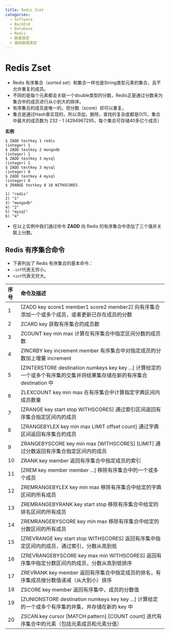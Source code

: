```yaml
---
title: Redis Zset
categories:
  - Software
  - BackEnd
  - Database
  - Redis
  - 数据类型
  - 基础数据类型
---
```

# Redis Zset

- Redis 有序集合（sorted set）和集合一样也是String类型元素的集合，且不允许重复的成员。
- 不同的是每个元素都会关联一个double类型的分数，Redis正是通过分数来为集合中的成员进行从小到大的排序。
- 有序集合的成员是唯一的，但分数（score）却可以重复。
- 集合是通过Hash表实现的，所以添加，删除，查找的复杂度都是O(1)，集合中最大的成员数为 232 - 1 (4294967295，每个集合可存储40多亿个成员）

**实例**

```shell
$ ZADD testkey 1 redis
(integer) 1
$ ZADD testkey 2 mongodb
(integer) 1
$ ZADD testkey 3 mysql
(integer) 1
$ ZADD testkey 3 mysql
(integer) 0
$ ZADD testkey 4 mysql
(integer) 0
$ ZRANGE testkey 0 10 WITHSCORES

1) "redis"
2) "1"
3) "mongodb"
4) "2"
5) "mysql"
6) "4"
```

- 在以上实例中我们通过命令 **ZADD** 向 Redis 的有序集合中添加了三个值并关联上分数。

## Redis 有序集合命令

- 下表列出了 Redis 有序集合的基本命令：
- `-inf`代表无穷小。
- `+inf`代表无穷大。

| 序号 | 命令及描述                                                   |
| :--- | :----------------------------------------------------------- |
| 1    | [ZADD key score1 member1 score2 member2\]  向有序集合添加一个或多个成员，或者更新已存在成员的分数 |
| 2    | ZCARD key  获取有序集合的成员数                              |
| 3    | ZCOUNT key min max  计算在有序集合中指定区间分数的成员数     |
| 4    | ZINCRBY key increment member  有序集合中对指定成员的分数加上增量 increment |
| 5    | [ZINTERSTORE destination numkeys key key ...\]  计算给定的一个或多个有序集的交集并将结果集存储在新的有序集合 destination 中 |
| 6    | ZLEXCOUNT key min max  在有序集合中计算指定字典区间内成员数量 |
| 7    | [ZRANGE key start stop WITHSCORES\]  通过索引区间返回有序集合指定区间内的成员 |
| 8    | [ZRANGEBYLEX key min max LIMIT offset count\]  通过字典区间返回有序集合的成员 |
| 9    | ZRANGEBYSCORE key min max [WITHSCORES\] [LIMIT]  通过分数返回有序集合指定区间内的成员 |
| 10   | ZRANK key member  返回有序集合中指定成员的索引               |
| 11   | [ZREM key member member ...\]  移除有序集合中的一个或多个成员 |
| 12   | ZREMRANGEBYLEX key min max  移除有序集合中给定的字典区间的所有成员 |
| 13   | ZREMRANGEBYRANK key start stop  移除有序集合中给定的排名区间的所有成员 |
| 14   | ZREMRANGEBYSCORE key min max  移除有序集合中给定的分数区间的所有成员 |
| 15   | [ZREVRANGE key start stop WITHSCORES\]  返回有序集中指定区间内的成员，通过索引，分数从高到低 |
| 16   | [ZREVRANGEBYSCORE key max min WITHSCORES\]  返回有序集中指定分数区间内的成员，分数从高到低排序 |
| 17   | ZREVRANK key member  返回有序集合中指定成员的排名，有序集成员按分数值递减（从大到小）排序 |
| 18   | ZSCORE key member  返回有序集中，成员的分数值                 |
| 19   | [ZUNIONSTORE destination numkeys key key ...\]  计算给定的一个或多个有序集的并集，并存储在新的 key 中 |
| 20   | ZSCAN key cursor [MATCH pattern\] [COUNT count]  迭代有序集合中的元素（包括元素成员和元素分值） |